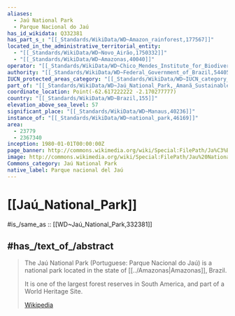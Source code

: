 ```yaml
---
aliases:
  - Jaú National Park
  - Parque Nacional do Jaú
has_id_wikidata: Q332381
has_part_s_: "[[_Standards/WikiData/WD~Amazon_rainforest,177567]]"
located_in_the_administrative_territorial_entity:
  - "[[_Standards/WikiData/WD~Novo_Airão,1750332]]"
  - "[[_Standards/WikiData/WD~Amazonas,40040]]"
operator: "[[_Standards/WikiData/WD~Chico_Mendes_Institute_for_Biodiversity_Conservation,3151725]]"
authority: "[[_Standards/WikiData/WD~Federal_Government_of_Brazil,5440531]]"
IUCN_protected_areas_category: "[[_Standards/WikiData/WD~IUCN_category_II_National_Park,14545628]]"
part_of: "[[_Standards/WikiData/WD~Jaú_National_Park,_Amanã_Sustainable_Development_Reserve_and_Demonstration_Area_of_Mamirauá_Sustainable_Development_Reserve,65554680]]"
coordinate_location: Point(-62.617222222 -2.170277777)
country: "[[_Standards/WikiData/WD~Brazil,155]]"
elevation_above_sea_level: 57
significant_place: "[[_Standards/WikiData/WD~Manaus,40236]]"
instance_of: "[[_Standards/WikiData/WD~national_park,46169]]"
area:
  - 23779
  - 2367340
inception: 1980-01-01T00:00:00Z
page_banner: http://commons.wikimedia.org/wiki/Special:FilePath/Ja%C3%BA%20National%20Park%20banner.jpg
image: http://commons.wikimedia.org/wiki/Special:FilePath/Jau%20National%20Park.jpg
Commons_category: Jaú National Park
native_label: Parque nacional del Jaú
---
```


# [[Jaú_National_Park]] 

#is_/same_as :: [[WD~Jaú_National_Park,332381]] 

## #has_/text_of_/abstract 

> The Jaú National Park (Portuguese: Parque Nacional do Jaú) 
> is a national park located in the state of [[../Amazonas|Amazonas]], Brazil.
>
> It is one of the largest forest reserves in South America, and part of a World Heritage Site.
>
> [Wikipedia](https://en.wikipedia.org/wiki/Ja%C3%BA%20National%20Park) 

